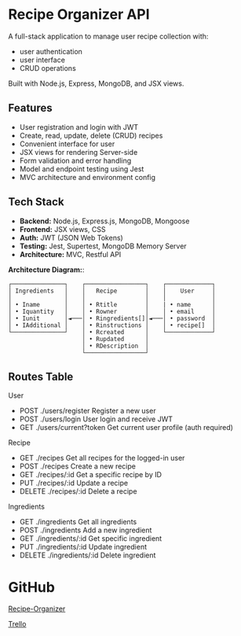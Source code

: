 # Recipe Organizer API

A full-stack application to manage user recipe collection with:

- user authentication 
- user interface
- CRUD operations

Built with Node.js, Express, MongoDB, and JSX views.

## Features

- User registration and login with JWT
- Create, read, update, delete (CRUD) recipes
- Convenient interface for user
- JSX views for rendering Server-side
- Form validation and error handling
- Model and endpoint testing using Jest
- MVC architecture and environment config

## Tech Stack

- **Backend:** Node.js, Express.js, MongoDB, Mongoose
- **Frontend:** JSX views, CSS
- **Auth:** JWT (JSON Web Tokens)
- **Testing:** Jest, Supertest, MongoDB Memory Server
- **Architecture:** MVC, Restful API


**Architecture Diagram:**:
```
┌───────────────┐    ┌─────────────────┐    ┌─────────────┐
│ Ingredients   │    │   Recipe        │    │    User     │
│               │    │                 │    │             │
│ • Iname       │    │ • Rtitle        │    | • name      │
│ • Iquantity   │    │ • Rowner        │    │ • email     │
│ • Iunit       │◄───│ • Ringredients[]│◄───│ • password  │
│ • IAdditional │    │ • Rinstructions │    │ • recipe[]  │
└───────────────┘    │ • Rcreated      │    └─────────────┘
                     │ • Rupdated      │ 
                     │ • RDescription  │
                     └─────────────────┘
```
## Routes Table

User

- POST	./users/register	    Register a new user
- POST	./users/login	        User login and receive JWT
- GET	./users/current?token	Get current user profile (auth required)

Recipe

- GET	    ./recipes	    Get all recipes for the logged-in user
- POST  	./recipes	    Create a new recipe
- GET	    ./recipes/:id	Get a specific recipe by ID
- PUT	    ./recipes/:id	Update a recipe
- DELETE	./recipes/:id	Delete a recipe

Ingredients

- GET 	    ./ingredients	    Get all ingredients
- POST	    ./ingredients	    Add a new ingredient
- GET	    ./ingredients/:id	Get specific ingredient
- PUT	    ./ingredients/:id	Update ingredient
- DELETE	./ingredients/:id	Delete ingredient

# GitHub
[Recipe-Organizer](https://github.com/Blu3Mu51c/Recipe-Organizer)

[Trello](https://trello.com/invite/b/688b0f0c5e3b4a57d97d8a5a/ATTIf53947960d97e8289c7aa13f0fc4d1d919E2ADC6/recipe-organizer)